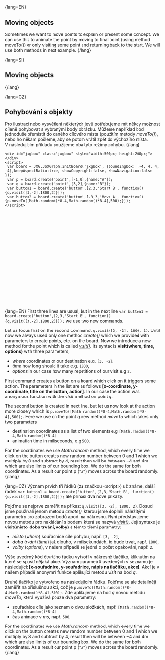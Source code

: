 {lang=EN}
## Moving objects

Sometimes we want to move points to explain or present some concept. We can use this to animate the point by moving to 
final point (using method moveTo()) or only visiting some point and returning back to the start.
We will use both methods in next example.
{/lang}

{lang=SI}
## Moving objects
{/lang}

{lang=CZ}
## Pohybování s objekty

Pro ilustraci nebo vysvětlení některých jevů potřebujeme mít někdy možnost cíleně pohybovat s&nbsp;vybranými body obrázku. 
Můžeme například bod jednoduše přemístit do daného cílového místa (použitím metody *moveTo()*), nebo ho někam pošleme, aby se 
potom vrátil zpět do výchozího místa.
V&nbsp;následujícím příkladu použijeme oba tyto režimy pohybu.
{/lang}

```JS
<div id="jxgbox" class="jxgbox" style="width:500px; height:200px;"></div>
<script>
 var board = JXG.JSXGraph.initBoard('jxgbox', {boundingbox: [-4, 4, 4, -4],keepAspectRatio:true, showCopyright:false, showNavigation:false });
 var p = board.create('point',[-1,0],{name:"A"});
 var q = board.create('point',[3,2],{name:"B"});
 var button1 = board.create('button',[2,3,'Start B', function(){q.visit([3,-2],1800,2)}]);
 var button2 = board.create('button',[-3,3,'Move A', function(){p.moveTo([Math.random()*8-4,Math.random()*8-4],500);}]);
</script>
```

<div id="jxgbox" class="jxgbox" style="width:300px; height:300px; margin:auto"></div>
<script>
 var board = JXG.JSXGraph.initBoard('jxgbox', {boundingbox: [-4, 4, 4, -4],keepAspectRatio:true, showCopyright:false, showNavigation:false });
 var p = board.create('point',[-1,0],{name:"A"});
 var q = board.create('point',[3,2],{name:"B"});
 var button1 = board.create('button',[2,3,'Start B', function(){q.visit([3,-2],1800,2)}]);
 var button2 = board.create('button',[-3,3,'Move A', function(){p.moveTo([Math.random()*8-4,Math.random()*8-4],500);}]);
</script>


{lang=EN}
First three lines are usual, but in the next line `var button1 = board.create('button',[2,3,'Start B', function(){q.visit([3,-2],1800,2)}]);` we use 
two new commands. 

Let us focus first on the second command: `q.visit([3, -2], 1800, 2)`. Until now we always 
used only one method _create()_ which we provided with parameters to create points, etc. on the board. Now we introduce 
a new method for the point which is called [_visit()_](https://jsxgraph.uni-bayreuth.de/docs/symbols/JXG.CoordsElement.html#visit).
Its syntax is __visit(where, time, options)__ with three parameters,
 * _where_ coordinates of our destination e.g. `[3, -2]`,
 * _time_ how long should it take e.g. `1800`,
 * _options_ in our case how many repetitions of our visit e.g `2`. 
 
 First command creates a button on a board which click on it triggers some action. The parameters in the list are as follows
 __[x-coordinate, y-coordinate, title on the button, action]__. In our case the action was anonymous function with the 
 _visit_ method on point _q_.
 
 The second button is created in next line, but let us now look at the action more closely which is `p.moveTo([Math.random()*8-4,Math.random()*8-4],500);`.
 Here we use on the point _q_ new method _moveTo_ which takes only two parameters
* destination coordinates as a list of two elements e.g  `[Math.random()*8-4,Math.random()*8-4]`
* animation time in miliseconds, e.g `500`.

For the coordinates we use _Math.random_ method, which every time we click on the button creates new random number between 0 and 1 
which we multiply by $8$ and subtract by $4$, result then will be between $-4$ and $4$m which are also limits of our bounding box.
We do the same for both coordinates. As a result our point p (`"A"`) moves across the board randomly. 
{/lang}

 
{lang=CZ}
Význam prvích tří řádků (za značkou \<script\>) už známe, další řádek `var button1 = board.create('button',[2,3,'Start B', function(){q.visit([3,-2],1800,2)}]);` ale přináší 
dva nové příkazy. 

Pojďme se nejprve zaměřit na příkaz: `q.visit([3, -2], 1800, 2)`. Dosud jsme používali jenom metodu _create()_,
kterou jsme doplnili náležitými parametry pro zobrazení bodů apod. na nákresnu. Nyní představujeme novou metodu
pro nakládání s bodem, která se nazývá [_visit()_](https://jsxgraph.uni-bayreuth.de/docs/symbols/JXG.CoordsElement.html#visit).
Její syntaxe je __visit(místo, doba trvání, volby)__ s těmito třemi parametry:
 * _místo_ (_where_) souřadnice cíle pohybu, např. `[3, -2]`,
 * _doba trvání_ (_time_) jak dlouho, v milisekundách, to bude trvat, např. `1800`,
 * _volby_ (_options_), v našem případě se jedná o počet opakování, např. `2`. 
 
 Výše uvedený kód čtvrtého řádku vytvoří v nákresně tlačítko, kliknutím na které se spustí nějaká akce. 
 Význam parametrů uvedených v seznamu je následující: 
 __[x-souřadnice, y-souřadnice, nápis na tlačítku, akce]__. Akcí je v našem případě anonymní funkce
 aplikující metodu _visit_ na bod _q_.
 
 Druhé tlačítko je vytvořeno na následujícím řádku. Pojďme se ale detailněji zaměřit na příslušnou akci, což je `p.moveTo([Math.random()*8-4,Math.random()*8-4],500);`.
 Zde aplikujeme na bod _q_ novou metodu _moveTo_, která využívá pouze dva parametry:
* souřadnice cíle jako seznam o dvou složkách, např. `[Math.random()*8-4,Math.random()*8-4]`
* čas animace v *ms*, např. `500`.

For the coordinates we use _Math.random_ method, which every time we click on the button creates new random number between 0 and 1 
which we multiply by $8$ and subtract by $4$, result then will be between $-4$ and $4$m which are also limits of our bounding box.
We do the same for both coordinates. As a result our point p (`"A"`) moves across the board randomly. 
{/lang}


